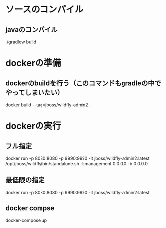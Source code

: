 
# ソースのコンパイル
## javaのコンパイル
./gradlew build

# dockerの準備
## dockerのbuildを行う（このコマンドもgradleの中でやってしまいたい）
docker build --tag=jboss/wildfly-admin2 .

# dockerの実行
## フル指定
docker run -p 8080:8080 -p 9990:9990 -it jboss/wildfly-admin2:latest /opt/jboss/wildfly/bin/standalone.sh -bmanagement 0.0.0.0 -b 0.0.0.0

## 最低限の指定
docker run -p 8080:8080 -p 9990:9990 -it jboss/wildfly-admin2:latest

## docker compse
docker-compose up

